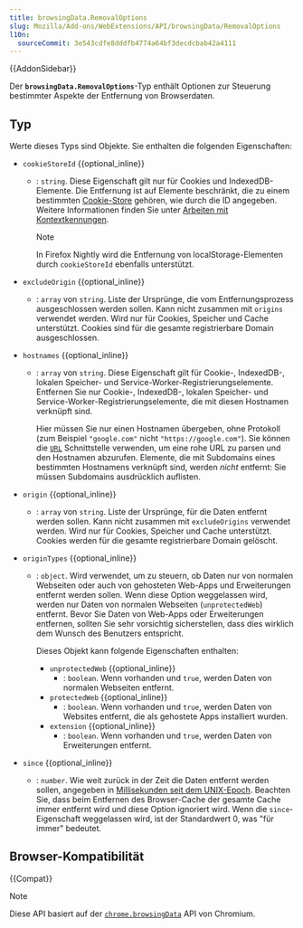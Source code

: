 ```yaml
---
title: browsingData.RemovalOptions
slug: Mozilla/Add-ons/WebExtensions/API/browsingData/RemovalOptions
l10n:
  sourceCommit: 3e543cdfe8dddfb4774a64bf3decdcbab42a4111
---
```


{{AddonSidebar}}

Der **`browsingData.RemovalOptions`**-Typ enthält Optionen zur Steuerung bestimmter Aspekte der Entfernung von Browserdaten.

## Typ

Werte dieses Typs sind Objekte. Sie enthalten die folgenden Eigenschaften:

- `cookieStoreId` {{optional_inline}}

  - : `string`. Diese Eigenschaft gilt nur für Cookies und IndexedDB-Elemente. Die Entfernung ist auf Elemente beschränkt, die zu einem bestimmten [Cookie-Store](/de/docs/Mozilla/Add-ons/WebExtensions/API/cookies/CookieStore) gehören, wie durch die ID angegeben. Weitere Informationen finden Sie unter [Arbeiten mit Kontextkennungen](/de/docs/Mozilla/Add-ons/WebExtensions/Work_with_contextual_identities).

    > [!NOTE]
    > In Firefox Nightly wird die Entfernung von localStorage-Elementen durch `cookieStoreId` ebenfalls unterstützt.

- `excludeOrigin` {{optional_inline}}

  - : `array` von `string`. Liste der Ursprünge, die vom Entfernungsprozess ausgeschlossen werden sollen. Kann nicht zusammen mit `origins` verwendet werden. Wird nur für Cookies, Speicher und Cache unterstützt. Cookies sind für die gesamte registrierbare Domain ausgeschlossen.

- `hostnames` {{optional_inline}}

  - : `array` von `string`. Diese Eigenschaft gilt für Cookie-, IndexedDB-, lokalen Speicher- und Service-Worker-Registrierungselemente. Entfernen Sie nur Cookie-, IndexedDB-, lokalen Speicher- und Service-Worker-Registrierungselemente, die mit diesen Hostnamen verknüpft sind.

    Hier müssen Sie nur einen Hostnamen übergeben, ohne Protokoll (zum Beispiel `"google.com"` nicht `"https://google.com"`). Sie können die [`URL`](/de/docs/Web/API/URL) Schnittstelle verwenden, um eine rohe URL zu parsen und den Hostnamen abzurufen. Elemente, die mit Subdomains eines bestimmten Hostnamens verknüpft sind, werden _nicht_ entfernt: Sie müssen Subdomains ausdrücklich auflisten.

- `origin` {{optional_inline}}

  - : `array` von `string`. Liste der Ursprünge, für die Daten entfernt werden sollen. Kann nicht zusammen mit `excludeOrigins` verwendet werden. Wird nur für Cookies, Speicher und Cache unterstützt. Cookies werden für die gesamte registrierbare Domain gelöscht.

- `originTypes` {{optional_inline}}

  - : `object`. Wird verwendet, um zu steuern, ob Daten nur von normalen Webseiten oder auch von gehosteten Web-Apps und Erweiterungen entfernt werden sollen. Wenn diese Option weggelassen wird, werden nur Daten von normalen Webseiten (`unprotectedWeb`) entfernt. Bevor Sie Daten von Web-Apps oder Erweiterungen entfernen, sollten Sie sehr vorsichtig sicherstellen, dass dies wirklich dem Wunsch des Benutzers entspricht.

    Dieses Objekt kann folgende Eigenschaften enthalten:

    - `unprotectedWeb` {{optional_inline}}
      - : `boolean`. Wenn vorhanden und `true`, werden Daten von normalen Webseiten entfernt.
    - `protectedWeb` {{optional_inline}}
      - : `boolean`. Wenn vorhanden und `true`, werden Daten von Websites entfernt, die als gehostete Apps installiert wurden.
    - `extension` {{optional_inline}}
      - : `boolean`. Wenn vorhanden und `true`, werden Daten von Erweiterungen entfernt.

- `since` {{optional_inline}}
  - : `number`. Wie weit zurück in der Zeit die Daten entfernt werden sollen, angegeben in [Millisekunden seit dem UNIX-Epoch](https://de.wikipedia.org/wiki/Unixzeit). Beachten Sie, dass beim Entfernen des Browser-Cache der gesamte Cache immer entfernt wird und diese Option ignoriert wird. Wenn die `since`-Eigenschaft weggelassen wird, ist der Standardwert 0, was "für immer" bedeutet.

## Browser-Kompatibilität

{{Compat}}

> [!NOTE]
> Diese API basiert auf der [`chrome.browsingData`](https://developer.chrome.com/docs/extensions/reference/api/browsingData) API von Chromium.
